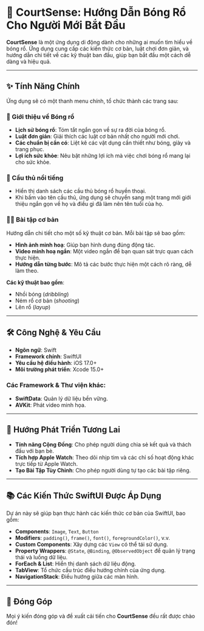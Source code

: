 # 🏀 CourtSense: Hướng Dẫn Bóng Rổ Cho Người Mới Bắt Đầu

**CourtSense** là một ứng dụng di động dành cho những ai muốn tìm hiểu về bóng rổ. Ứng dụng cung cấp các kiến thức cơ bản, luật chơi đơn giản, và hướng dẫn chi tiết về các kỹ thuật ban đầu, giúp bạn bắt đầu một cách dễ dàng và hiệu quả.

---

## ✨ Tính Năng Chính

Ứng dụng sẽ có một thanh menu chính, tổ chức thành các trang sau:

### 📘 Giới thiệu về Bóng rổ
- **Lịch sử bóng rổ**: Tóm tắt ngắn gọn về sự ra đời của bóng rổ.
- **Luật đơn giản**: Giải thích các luật cơ bản nhất cho người mới chơi.
- **Các chuẩn bị cần có**: Liệt kê các vật dụng cần thiết như bóng, giày và trang phục.
- **Lợi ích sức khỏe**: Nêu bật những lợi ích mà việc chơi bóng rổ mang lại cho sức khỏe.

### 🌟 Cầu thủ nổi tiếng
- Hiển thị danh sách các cầu thủ bóng rổ huyền thoại.
- Khi bấm vào tên cầu thủ, ứng dụng sẽ chuyển sang một trang mới giới thiệu ngắn gọn về họ và điều gì đã làm nên tên tuổi của họ.

### 🏋️‍♂️ Bài tập cơ bản
Hướng dẫn chi tiết cho một số kỹ thuật cơ bản. Mỗi bài tập sẽ bao gồm:
- **Hình ảnh minh hoạ**: Giúp bạn hình dung đúng động tác.
- **Video minh hoạ ngắn**: Một video ngắn để bạn quan sát trực quan cách thực hiện.
- **Hướng dẫn từng bước**: Mô tả các bước thực hiện một cách rõ ràng, dễ làm theo.

**Các kỹ thuật bao gồm**:
- Nhồi bóng (*dribbling*)
- Ném rổ cơ bản (*shooting*)
- Lên rổ (*layup*)

---

## 🛠️ Công Nghệ & Yêu Cầu

- **Ngôn ngữ**: Swift  
- **Framework chính**: SwiftUI  
- **Yêu cầu hệ điều hành**: iOS 17.0+  
- **Môi trường phát triển**: Xcode 15.0+  

### Các Framework & Thư viện khác:
- **SwiftData**: Quản lý dữ liệu bền vững.  
- **AVKit**: Phát video minh họa.

---

## 🚀 Hướng Phát Triển Tương Lai

- **Tính năng Cộng Đồng**: Cho phép người dùng chia sẻ kết quả và thách đấu với bạn bè.  
- **Tích hợp Apple Watch**: Theo dõi nhịp tim và các chỉ số hoạt động khác trực tiếp từ Apple Watch.  
- **Tạo Bài Tập Tùy Chỉnh**: Cho phép người dùng tự tạo các bài tập riêng.

---

## 📚 Các Kiến Thức SwiftUI Được Áp Dụng

Dự án này sẽ giúp bạn thực hành các kiến thức cơ bản của SwiftUI, bao gồm:

- **Components**: `Image`, `Text`, `Button`
- **Modifiers**: `padding()`, `frame()`, `font()`, `foregroundColor()`, v.v.
- **Custom Components**: Xây dựng các `View` có thể tái sử dụng.
- **Property Wrappers**: `@State`, `@Binding`, `@ObservedObject` để quản lý trạng thái và luồng dữ liệu.
- **ForEach & List**: Hiển thị danh sách dữ liệu động.
- **TabView**: Tổ chức cấu trúc điều hướng chính của ứng dụng.
- **NavigationStack**: Điều hướng giữa các màn hình.

---

## 🤝 Đóng Góp

Mọi ý kiến đóng góp và đề xuất cải tiến cho **CourtSense** đều rất được chào đón!
